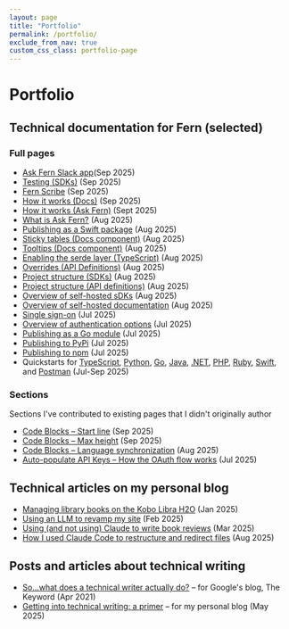 ```yaml
---
layout: page
title: "Portfolio"
permalink: /portfolio/
exclude_from_nav: true
custom_css_class: portfolio-page
---
```


# Portfolio

## Technical documentation for Fern (selected)

### Full pages

* [Ask Fern Slack app](https://buildwithfern.com/learn/ask-fern/features/slack-app)(Sep 2025)
* [Testing (SDKs)](https://buildwithfern.com/learn/sdks/deep-dives/testing) (Sep 2025)
* [Fern Scribe](https://buildwithfern.com/learn/docs/ai-features/fern-scribe-coming-soon) (Sep 2025)
* [How it works (Docs)](https://buildwithfern.com/learn/docs/getting-started/how-it-works) (Sep 2025)
* [How it works (Ask Fern)](https://buildwithfern.com/learn/ask-fern/getting-started/how-it-works) (Sept 2025)
* [What is Ask Fern?](https://buildwithfern.com/learn/ask-fern/getting-started/what-is-ask-fern) (Aug 2025)
* [Publishing as a Swift package](https://buildwithfern.com/learn/sdks/generators/swift/publishing) (Aug 2025)
* [Sticky tables (Docs component)](https://buildwithfern.com/learn/docs/writing-content/components/sticky-tables) (Aug 2025)
* [Tooltips (Docs component)](https://buildwithfern.com/learn/docs/writing-content/components/tooltips) (Aug 2025)
* [Enabling the serde layer (TypeScript)](https://buildwithfern.com/learn/sdks/generators/typescript/serde-layer) (Aug 2025)
* [Overrides (API Definitions)](https://buildwithfern.com/learn/api-definitions/overview/overrides) (Aug 2025)
* [Project structure (SDKs)](https://buildwithfern.com/learn/sdks/overview/project-structure) (Aug 2025)
* [Project structure (API definitions)](https://buildwithfern.com/learn/api-definitions/overview/project-structure) (Aug 2025)
* [Overview of self-hosted sDKs](https://buildwithfern.com/learn/sdks/deep-dives/self-hosted) (Aug 2025)
* [Overview of self-hosted documentation](https://buildwithfern.com/learn/docs/self-hosted/overview) (Aug 2025)
* [Single sign-on](https://buildwithfern.com/learn/docs/authentication/sso) (Jul 2025)
* [Overview of authentication options](https://buildwithfern.com/learn/docs/authentication/overview) (Jul 2025)
* [Publishing as a Go module](https://buildwithfern.com/learn/sdks/generators/go/publishing) (Jul 2025)
* [Publishing to PyPi](https://buildwithfern.com/learn/sdks/generators/python/publishing) (Jul 2025)
* [Publishing to npm](https://buildwithfern.com/learn/sdks/generators/typescript/publishing) (Jul 2025)
* Quickstarts for [TypeScript](https://buildwithfern.com/learn/sdks/generators/typescript/quickstart), [Python](https://buildwithfern.com/learn/sdks/generators/python/quickstart), [Go](https://buildwithfern.com/learn/sdks/generators/go/quickstart), [Java](https://buildwithfern.com/learn/sdks/generators/java/quickstart), [.NET](https://buildwithfern.com/learn/sdks/generators/csharp/quickstart), [PHP](https://buildwithfern.com/learn/sdks/generators/php/quickstart), [Ruby](https://buildwithfern.com/learn/sdks/generators/ruby/quickstart), [Swift](https://buildwithfern.com/learn/sdks/generators/swift/quickstart), and [Postman](https://buildwithfern.com/learn/sdks/generators/postman/quickstart) (Jul-Sep 2025)

### Sections

Sections I've contributed to existing pages that I didn't originally author

* [Code Blocks – Start line](https://buildwithfern.com/learn/docs/writing-content/components/code-blocks#start-line) (Sep 2025)
* [Code Blocks – Max height](https://buildwithfern.com/learn/docs/writing-content/components/code-blocks#max-height) (Sep 2025)
* [Code Blocks – Language synchronization](https://buildwithfern.com/learn/docs/writing-content/components/code-blocks#language-synchronization) (Aug 2025)
* [Auto-populate API Keys – How the OAuth flow works](https://buildwithfern.com/learn/docs/authentication/api-key-injection#how-the-oauth-flow-works) (Jul 2025)

## Technical articles on my personal blog

* [Managing library books on the Kobo Libra H2O](https://devinlogan.org/2025/01/10/librarykobo.html) (Jan 2025)
* [Using an LLM to revamp my site](https://devinlogan.org//2025/02/09/jekyll.html) (Feb 2025)
* [Using (and not using) Claude to write book reviews](https://devinlogan.org/2025/03/12/aiproofreader.html) (Mar 2025)
* [How I used Claude Code to restructure and redirect files](https://devinlogan.org/2025/08/17/redirects.html) (Aug 2025)

## Posts and articles about technical writing

* [So...what does a technical writer actually do?](https://blog.google/inside-google/life-at-google/sowhat-does-technical-writer-actually-do/) – for Google's blog, The Keyword (Apr 2021)
* [Getting into technical writing: a primer](https://devinlogan.org/2025/05/23/primer.html) – for my personal blog (May 2025)